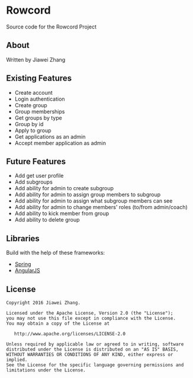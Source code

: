 
# Rowcord

Source code for the Rowcord Project

## About

Written by Jiawei Zhang


## Existing Features

* Create account
* Login authentication
* Create group
* Group memberships
* Get groups by type
* Group by id
* Apply to group
* Get applications as an admin
* Accept member application as admin

## Future Features

* Add get user profile
* Add subgroups
* Add ability for admin to create subgroup
* Add ability for admin to assign group members to subgroup
* Add ability for admin to assign what subgroup members can see
* Add ability for admin to change members' roles (to/from admin/coach)
* Add ability to kick member from group
* Add ability to delete group

## Libraries

Build with the help of these frameworks:

* [Spring](https://spring.io/)
* [AngularJS](https://angularjs.org/)

License
--------

	Copyright 2016 Jiawei Zhang.

    Licensed under the Apache License, Version 2.0 (the "License");
    you may not use this file except in compliance with the License.
    You may obtain a copy of the License at

       http://www.apache.org/licenses/LICENSE-2.0

    Unless required by applicable law or agreed to in writing, software
    distributed under the License is distributed on an "AS IS" BASIS,
    WITHOUT WARRANTIES OR CONDITIONS OF ANY KIND, either express or implied.
    See the License for the specific language governing permissions and
    limitations under the License.